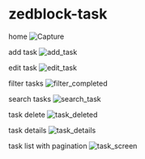# zedblock-task
home
![Capture](https://github.com/EU1182053/zedblock-task/assets/65112935/fe035f82-917c-413d-8748-75390708bc49)

add task
![add_task](https://github.com/EU1182053/zedblock-task/assets/65112935/03981757-2c2a-4538-8227-8ff8cf779be1)


edit task
![edit_task](https://github.com/EU1182053/zedblock-task/assets/65112935/d01a237c-d14c-4f9d-9dfd-b3f80ade1e87)

filter tasks
![filter_completed](https://github.com/EU1182053/zedblock-task/assets/65112935/7374c463-0968-4c2d-bf31-41f483f39fbd)

search tasks
![search_task](https://github.com/EU1182053/zedblock-task/assets/65112935/35780ea7-b38a-4129-b480-f49cb2d1eb6f)

task delete
![task_deleted](https://github.com/EU1182053/zedblock-task/assets/65112935/ba400cb8-7bdc-4853-889a-69867af1164d)

task details
![task_details](https://github.com/EU1182053/zedblock-task/assets/65112935/13e7a5ca-8917-4a65-bd6d-7e153fa97ead)


task list with pagination
![task_screen](https://github.com/EU1182053/zedblock-task/assets/65112935/631e227a-dafb-41f5-b125-92022f4add9f)
